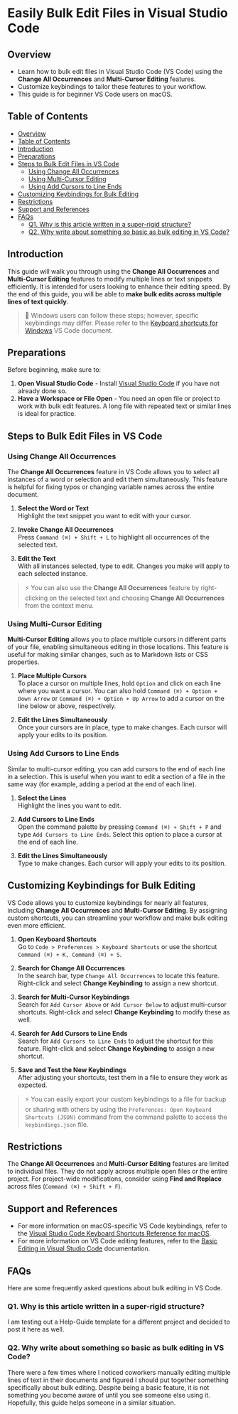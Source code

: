# Easily Bulk Edit Files in Visual Studio Code


## Overview

* Learn how to bulk edit files in Visual Studio Code (VS Code) using the **Change All Occurrences** and **Multi-Cursor Editing** features.
* Customize keybindings to tailor these features to your workflow.
* This guide is for beginner VS Code users on macOS.


## Table of Contents

* [Overview](#overview)
* [Table of Contents](#table-of-contents)
* [Introduction](#introduction)
* [Preparations](#preparations)
* [Steps to Bulk Edit Files in VS Code](#steps-to-bulk-edit-files-in-vs-code)
  * [Using Change All Occurrences](#using-change-all-occurrences)
  * [Using Multi-Cursor Editing](#using-multi-cursor-editing)
  * [Using Add Cursors to Line Ends](#using-add-cursors-to-line-ends)
* [Customizing Keybindings for Bulk Editing](#customizing-keybindings-for-bulk-editing)
* [Restrictions](#restrictions)
* [Support and References](#support-and-references)
* [FAQs](#faqs)
  * [Q1. Why is this article written in a super-rigid structure?](#q1-why-is-this-article-written-in-a-super-rigid-structure)
  * [Q2. Why write about something so basic as bulk editing in VS Code?](#q2-why-write-about-something-so-basic-as-bulk-editing-in-vs-code)


## Introduction

This guide will walk you through using the **Change All Occurrences** and **Multi-Cursor Editing** features to modify multiple lines or text snippets efficiently. It is intended for users looking to enhance their editing speed. By the end of this guide, you will be able to **make bulk edits across multiple lines of text quickly**.

> 📝 Windows users can follow these steps; however, specific keybindings may differ. Please refer to the [Keyboard shortcuts for Windows](https://code.visualstudio.com/shortcuts/keyboard-shortcuts-windows.pdf) VS Code document.


## Preparations

Before beginning, make sure to:

1. **Open Visual Studio Code** - Install [Visual Studio Code](https://code.visualstudio.com/) if you have not already done so.
2. **Have a Workspace or File Open** - You need an open file or project to work with bulk edit features. A long file with repeated text or similar lines is ideal for practice.


## Steps to Bulk Edit Files in VS Code


### Using Change All Occurrences

The **Change All Occurrences** feature in VS Code allows you to select all instances of a word or selection and edit them simultaneously. This feature is helpful for fixing typos or changing variable names across the entire document.

1. **Select the Word or Text**  
    Highlight the text snippet you want to edit with your cursor.

2. **Invoke Change All Occurrences**  
    Press `Command (⌘) + Shift + L` to highlight all occurrences of the selected text.

3. **Edit the Text**  
    With all instances selected, type to edit. Changes you make will apply to each selected instance.

> ⚡ You can also use the **Change All Occurrences** feature by right-clicking on the selected text and choosing **Change All Occurrences** from the context menu.


### Using Multi-Cursor Editing

**Multi-Cursor Editing** allows you to place multiple cursors in different parts of your file, enabling simultaneous editing in those locations. This feature is useful for making similar changes, such as to Markdown lists or CSS properties.

1. **Place Multiple Cursors**  
    To place a cursor on multiple lines, hold `Option` and click on each line where you want a cursor. You can also hold `Command (⌘) + Option + Down Arrow` or `Command (⌘) + Option + Up Arrow` to add a cursor on the line below or above, respectively.

2. **Edit the Lines Simultaneously**  
    Once your cursors are in place, type to make changes. Each cursor will apply your edits to its position.


### Using Add Cursors to Line Ends

Similar to multi-cursor editing, you can add cursors to the end of each line in a selection. This is useful when you want to edit a section of a file in the same way (for example, adding a period at the end of each line).

1. **Select the Lines**  
    Highlight the lines you want to edit.

2. **Add Cursors to Line Ends**  
    Open the command palette by pressing `Command (⌘) + Shift + P` and type `Add Cursors to Line Ends`. Select this option to place a cursor at the end of each line.

3. **Edit the Lines Simultaneously**  
    Type to make changes. Each cursor will apply your edits to its position.


## Customizing Keybindings for Bulk Editing

VS Code allows you to customize keybindings for nearly all features, including **Change All Occurrences** and **Multi-Cursor Editing**. By assigning custom shortcuts, you can streamline your workflow and make bulk editing even more efficient.

1. **Open Keyboard Shortcuts**  
    Go to `Code > Preferences > Keyboard Shortcuts` or use the shortcut `Command (⌘) + K, Command (⌘) + S`.

2. **Search for Change All Occurrences**  
    In the search bar, type `Change All Occurrences` to locate this feature. Right-click and select **Change Keybinding** to assign a new shortcut.

3. **Search for Multi-Cursor Keybindings**  
    Search for `Add Cursor Above` or `Add Cursor Below` to adjust multi-cursor shortcuts. Right-click and select **Change Keybinding** to modify these as well.

4. **Search for Add Cursors to Line Ends**  
    Search for `Add Cursors to Line Ends` to adjust the shortcut for this feature. Right-click and select **Change Keybinding** to assign a new shortcut.

5. **Save and Test the New Keybindings**  
    After adjusting your shortcuts, test them in a file to ensure they work as expected.

> ⚡ You can easily export your custom keybindings to a file for backup or sharing with others by using the `Preferences: Open Keyboard Shortcuts (JSON)` command from the command palette to access the `keybindings.json` file.


## Restrictions

The **Change All Occurrences** and **Multi-Cursor Editing** features are limited to individual files. They do not apply across multiple open files or the entire project. For project-wide modifications, consider using **Find and Replace** across files (`Command (⌘) + Shift + F`).


## Support and References

* For more information on macOS-specific VS Code keybindings, refer to the [Visual Studio Code Keyboard Shortcuts Reference for macOS](https://code.visualstudio.com/shortcuts/keyboard-shortcuts-macos.pdf).
* For more information on VS Code editing features, refer to the [Basic Editing in Visual Studio Code](https://code.visualstudio.com/docs/editor/codebasics#_multiple-selections-multicursor) documentation.


## FAQs

Here are some frequently asked questions about bulk editing in VS Code.


### Q1. Why is this article written in a super-rigid structure?

I am testing out a Help-Guide template for a different project and decided to post it here as well.


### Q2. Why write about something so basic as bulk editing in VS Code?

There were a few times where I noticed coworkers manually editing multiple lines of text in their documents and figured I should put together something specifically about bulk editing. Despite being a basic feature, it is not something you become aware of until you see someone else using it. Hopefully, this guide helps someone in a similar situation.
